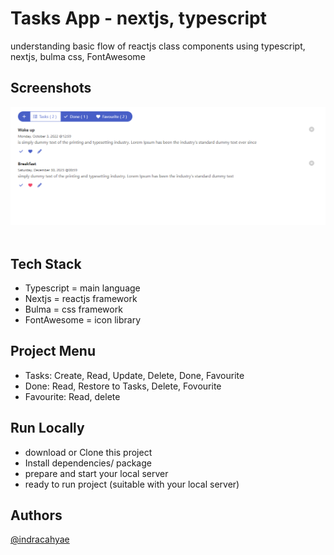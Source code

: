 
# Tasks App - nextjs, typescript
understanding basic flow of reactjs class components using typescript, nextjs, bulma css, FontAwesome

## Screenshots

<img src="https://github.com/indracahyae/reactjs-tasks/blob/master/public/screenshoots/app.png">
<br><br>

## Tech Stack
- Typescript = main language
- Nextjs = reactjs framework
- Bulma = css framework
- FontAwesome = icon library

## Project Menu
- Tasks: Create, Read, Update, Delete, Done, Favourite
- Done: Read, Restore to Tasks, Delete, Fovourite
- Favourite: Read, delete

## Run Locally
- download or Clone this project
- Install dependencies/ package
- prepare and start your local server
- ready to run project (suitable with your local server)

## Authors
[@indracahyae](https://www.github.com/indracahyae)

